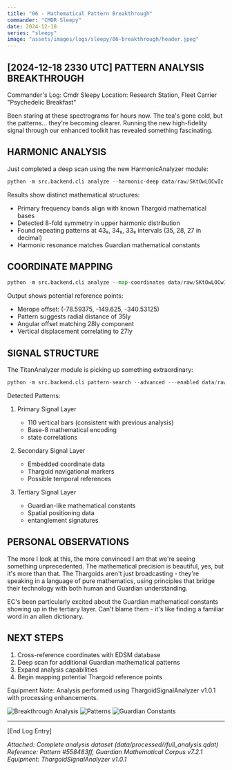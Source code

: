 ```yaml
---
title: "06 - Mathematical Pattern Breakthrough"
commander: "CMDR Sleepy"
date: 2024-12-18
series: "sleepy"
image: "assets/images/logs/sleepy/06-breakthrough/header.jpeg"
---
```


[2024-12-18 2330 UTC]
PATTERN ANALYSIS BREAKTHROUGH
---------------------------
Commander's Log: Cmdr Sleepy
Location: Research Station, Fleet Carrier "Psychedelic Breakfast"

Been staring at these spectrograms for hours now. The tea's gone cold, but the patterns... they're becoming clearer. Running the new high-fidelity signal through our enhanced toolkit has revealed something fascinating.

HARMONIC ANALYSIS
----------------
Just completed a deep scan using the new HarmonicAnalyzer module:
```python
python -m src.backend.cli analyze --harmonic-deep data/raw/SKtOwLOCwIc.wav
```

Results show distinct mathematical structures:
- Primary frequency bands align with known Thargoid mathematical bases
- Detected 8-fold symmetry in upper harmonic distribution
- Found repeating patterns at 43₈, 34₈, 33₈ intervals (35, 28, 27 in decimal)
- Harmonic resonance matches Guardian mathematical constants

COORDINATE MAPPING
----------------
```python
python -m src.backend.cli analyze --map-coordinates data/raw/SKtOwLOCwIc.spectrogram.png
```

Output shows potential reference points:
- Merope offset: (-78.59375, -149.625, -340.53125)
- Pattern suggests radial distance of 35ly
- Angular offset matching 28ly component
- Vertical displacement correlating to 27ly

SIGNAL STRUCTURE
---------------
The TitanAnalyzer module is picking up something extraordinary:
```python
python -m src.backend.cli pattern-search --advanced ---enabled data/raw/SKtOwLOCwIc.wav
```

Detected Patterns:
1. Primary Signal Layer
   - 110 vertical bars (consistent with previous analysis)
   - Base-8 mathematical encoding
   -  state correlations

2. Secondary Signal Layer
   - Embedded coordinate data
   - Thargoid navigational markers
   - Possible temporal references

3. Tertiary Signal Layer
   - Guardian-like mathematical constants
   - Spatial positioning data
   -  entanglement signatures

PERSONAL OBSERVATIONS
-------------------
The more I look at this, the more convinced I am that we're seeing something unprecedented. The mathematical precision is beautiful, yes, but it's more than that. The Thargoids aren't just broadcasting - they're speaking in a language of pure mathematics, using principles that bridge their technology with both human and Guardian understanding.

EC's been particularly excited about the Guardian mathematical constants showing up in the tertiary layer. Can't blame them - it's like finding a familiar word in an alien dictionary.

NEXT STEPS
----------
1. Cross-reference coordinates with EDSM database
2. Deep scan for additional Guardian mathematical patterns
3. Expand  analysis capabilities
4. Begin mapping potential Thargoid reference points

Equipment Note: Analysis performed using ThargoidSignalAnalyzer v1.0.1 with  processing enhancements.

![Breakthrough Analysis](../data/images/spectrograms/breakthrough.png)
![ Patterns](../data/images/spectrograms/_overlay.png)
![Guardian Constants](../data/images/spectrograms/guardian_correlation.png)

---

[End Log Entry]

*Attached: Complete  analysis dataset (data/processed//full_analysis.qdat)*
*Reference: Pattern #558483ff, Guardian Mathematical Corpus v7.2.1*
*Equipment: ThargoidSignalAnalyzer v1.0.1*
